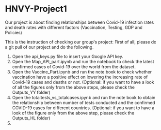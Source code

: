 # HNVY-Project1

Our project is about finding relationships between Covid-19 infection rates and death rates with different factors (Vaccination, Testing, GDP and Policies)

This is the instruction of checking our group's project:
First of all, please do a git pull of our project and do the following.
1. Open the api_keys.py file to insert your Google API key.
2. Open the Map_API_part.ipynb and run the notebook to check the latest confirmed cases of Covid-19 over the world from the dataset.
3. Open the Vaccine_Part.ipynb and run the note book to check whether vaccination have a positive effect on lowering the increasing rate    of Covid-19 cases and deaths or not.
   (Optional: if you want to have a look of all the figures only from the above steps, please check the Outputs_YY folder)
4. Open the totaltests_vs_totalcases.ipynb and run the note book to obtain the relationship between number of tests conducted and the      confirmed COVID-19 cases for different countries.
   (Optional: if you want to have a look of the figure only from the above step, please check the Outputs_HL folder)
5. 
